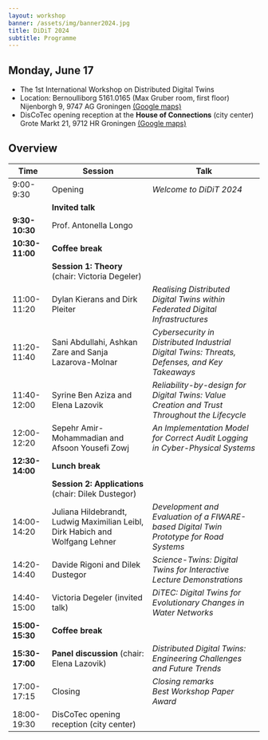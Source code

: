 ```yaml
---
layout: workshop
banner: /assets/img/banner2024.jpg
title: DiDiT 2024
subtitle: Programme
---
```


## Monday, June 17
* The 1st International Workshop on Distributed Digital Twins 
* Location: Bernoulliborg 5161.0165 (Max Gruber room, first floor) Nijenborgh 9, 9747 AG Groningen [(Google maps)](https://maps.app.goo.gl/w9Eh1DgGUDtJd6zL7)
* DisCoTec opening reception at the **House of Connections** (city center) Grote Markt 21, 9712 HR Groningen [(Google maps)](https://maps.app.goo.gl/5jKuy5guapawf7iJ8)

## Overview

| Time            | Session                                                                       | Talk                                                                                          |
|-----------------|-------------------------------------------------------------------------------|-----------------------------------------------------------------------------------------------|
| 9:00-9:30       | Opening                                                                       | _Welcome to DiDiT 2024_                                                                       |
|                 | **Invited talk**                                                              |                                                                                               |
| **9:30-10:30**  | Prof. Antonella Longo                                                         |                                                                                               |
| **10:30-11:00** | **Coffee break**                                                              |                                                                                               |
|                 | **Session 1: Theory** (chair: Victoria Degeler)                               |                                                                                               |
| 11:00-11:20     | Dylan Kierans and Dirk Pleiter                                                | _Realising Distributed Digital Twins within Federated Digital Infrastructures_                |
| 11:20-11:40     | Sani Abdullahi, Ashkan Zare and Sanja Lazarova-Molnar                         | _Cybersecurity in Distributed Industrial Digital Twins: Threats, Defenses, and Key Takeaways_ |
| 11:40-12:00     | Syrine Ben Aziza and Elena Lazovik                                            | _Reliability-by-design for Digital Twins: Value Creation and Trust Throughout the Lifecycle_  |
| 12:00-12:20     | Sepehr Amir-Mohammadian and Afsoon Yousefi Zowj                               | _An Implementation Model for Correct Audit Logging in Cyber-Physical Systems_                 |
| **12:30-14:00** | **Lunch break**                                                               |                                                                                               |
|                 | **Session 2: Applications** (chair: Dilek Dustegor)                           |                                                                                               |
| 14:00-14:20     | Juliana Hildebrandt, Ludwig Maximilian Leibl, Dirk Habich and Wolfgang Lehner | _Development and Evaluation of a FIWARE-based Digital Twin Prototype for Road Systems_        |
| 14:20-14:40     | Davide Rigoni and Dilek Dustegor                                              | _Science-Twins: Digital Twins for Interactive Lecture Demonstrations_                         |                                                     |
| 14:40-15:00     | Victoria Degeler (invited talk)                                               | _DiTEC: Digital Twins for Evolutionary Changes in Water Networks_                             |
| **15:00-15:30** | **Coffee break**                                                              |                                                                                               |
| **15:30-17:00** | **Panel discussion** (chair: Elena Lazovik)                                   | _Distributed Digital Twins: Engineering Challenges and Future Trends_                         |
| 17:00-17:15     | Closing                                                                       | _Closing remarks_<br/> _Best Workshop Paper Award_                                            |
| 18:00-19:30     | DisCoTec opening reception (city center)                                      |                                                                                               |

